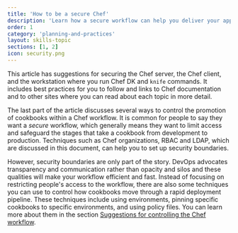 ```yaml
---
title: 'How to be a secure Chef'
description: 'Learn how a secure workflow can help you deliver your applications and services securely without losing speed.'
order: 1
category: 'planning-and-practices'
layout: skills-topic
sections: [1, 2]
icon: security.png
---
```

This article has suggestions for securing the Chef server, the Chef client, and the workstation where you run Chef DK and `knife` commands. It includes best practices for you to follow and links to Chef documentation and to other sites where you can read about each topic in more detail.

The last part of the article discusses several ways to control the promotion of cookbooks within a Chef workflow.  It is common for people to say they want a _secure_ workflow, which generally means they want to limit access and safeguard the stages that take a cookbook from development to production. Techniques such as Chef organizations, RBAC and LDAP, which are discussed in this document, can help you to set up security boundaries.

However, security boundaries are only part of the story. DevOps advocates transparency and communication rather than opacity and silos and these qualities will make your workflow efficient and fast. Instead of focusing on restricting people's access to the workflow, there are also some techniques you can use to control how cookbooks move through a rapid deployment pipeline. These techniques include using environments, pinning specific cookbooks to specific environments, and using policy files. You can learn more about them in the section [Suggestions for controlling the Chef workflow](#suggestionsforcontrollingthechefworkflow).
